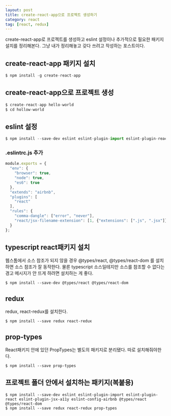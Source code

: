 ```yaml
---
layout: post
title: create-react-app으로 프로젝트 생성하기
category: react
tag: [react, redux] 
---
```


create-react-app로 프로젝트를 생성하고 eslint 설정이나 추가적으로 필요한 패키지 설치를 정리해본다.
그냥 내가 정리해놓고 갖다 쓰려고 작성하는 포스트이다.

## create-react-app 패키지 설치
```jsx
$ npm install -g create-react-app
```

## create-react-app으로 프로젝트 생성
```jsx
$ create-react-app hello-world
$ cd hollow-world
```

## eslint 설정
```jsx 
$ npm install --save-dev eslint eslint-plugin-import eslint-plugin-react eslint-plugin-jsx-a11y eslint-config-airbnb
```

### .eslintrc.js 추가
```js
module.exports = {
  "env": {
    "browser": true,
    "node": true,
    "es6": true
  },
  "extends": "airbnb",
  "plugins": [
    "react"
  ],
  "rules": {
    "comma-dangle": ["error", "never"],
    "react/jsx-filename-extension": [1, {"extensions": [".js", ".jsx"]}]
  }
};
```

## typescript react패키지 설치
웹스톰에서 소스 참조가 되지 않을 경우 @types/react, @types/react-dom 를 설치하면 소스 참조가 잘 동작한다. 물론 typescript 소스일테지만 소스를 참조할 수 없다는 경고 메시지가 안 뜨게 하려면 설치하는 게 좋다.
```
$ npm install --save-dev @types/react @types/react-dom
```

## redux
redux, react-redux를 설치한다.
```
$ npm install --save redux react-redux
```

## prop-types
React패키지 안에 있던 PropTypes는 별도의 패키지로 분리됐다. 따로 설치해줘야한다.
```
$ npm install --save prop-types
```

## 프로젝트 폴더 안에서 설치하는 패키지(복붙용)
``` 
$ npm install --save-dev eslint eslint-plugin-import eslint-plugin-react eslint-plugin-jsx-a11y eslint-config-airbnb @types/react @types/react-dom
$ npm install --save redux react-redux prop-types
```
